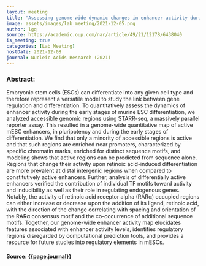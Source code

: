 ```yaml
---
layout: meeting
title: "Assessing genome-wide dynamic changes in enhancer activity during early mESC differentiation by FAIRE-STARR-seq"
image: assets/images/lab_meeting/2021-12-05.png
author: lgq
source: https://academic.oup.com/nar/article/49/21/12178/6438040
is_meeting: true
categories: [Lab Meeting]
hostDate: 2021-12-08
journal: Nucleic Acids Research (2021)
---
```

### Abstract:
Embryonic stem cells (ESCs) can differentiate into any given cell type and therefore represent a versatile model to study the link between gene regulation and differentiation. To quantitatively assess the dynamics of enhancer activity during the early stages of murine ESC differentiation, we analyzed accessible genomic regions using STARR-seq, a massively parallel reporter assay. This resulted in a genome-wide quantitative map of active mESC enhancers, in pluripotency and during the early stages of differentiation. We find that only a minority of accessible regions is active and that such regions are enriched near promoters, characterized by specific chromatin marks, enriched for distinct sequence motifs, and modeling shows that active regions can be predicted from sequence alone. Regions that change their activity upon retinoic acid-induced differentiation are more prevalent at distal intergenic regions when compared to constitutively active enhancers. Further, analysis of differentially active enhancers verified the contribution of individual TF motifs toward activity and inducibility as well as their role in regulating endogenous genes. Notably, the activity of retinoic acid receptor alpha (RARα) occupied regions can either increase or decrease upon the addition of its ligand, retinoic acid, with the direction of the change correlating with spacing and orientation of the RARα consensus motif and the co-occurrence of additional sequence motifs. Together, our genome-wide enhancer activity map elucidates features associated with enhancer activity levels, identifies regulatory regions disregarded by computational prediction tools, and provides a resource for future studies into regulatory elements in mESCs.

#### Source: [{{page.journal}}]({{page.source}})
